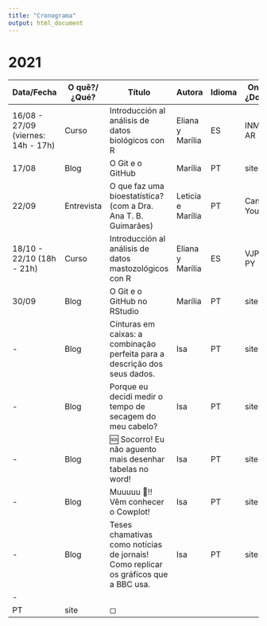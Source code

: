 ```yaml
---
title: "Cronograma"
output: html_document
---
```


# 2021

| Data/Fecha                                 | O quê?/¿Qué? | Título                                                                              | Autora           | Idioma | Onde?/¿Donde? | ok? |
|------------------------------------------------|------------------|-----------------------------------------------------------------------------------------|----------------------|------------|-------------------|---------|
| 16/08 - 27/09 (viernes: 14h - 17h) | Curso        | Introducción al análisis de datos biológicos con R                                  | Eliana y Marília | ES     | INMeT - AR    | ◻   |
| 17/08                                      | Blog         | O Git e o GitHub                                                                    | Marília          | PT     | site          | ☑   |
| 22/09         | Entrevista       | O que faz uma bioestatística? (com a Dra. Ana T. B. Guimarães)                |Leticia e Marília | PT     | Canal do Youtube     | ◻   |
| 18/10 - 22/10 (18h - 21h)          | Curso        | Introducción al análisis de datos mastozológicos con R                              | Eliana y Marília | ES     | VJPM - PY     | ◻   |
| 30/09                                      | Blog         | O Git e o GitHub no RStudio                                                         | Marília          | PT     | site          | ◻   |
| -                                          | Blog         | Cinturas em caixas: a combinação perfeita para a descrição dos seus dados.          | Isa              | PT     | site          | ◻   |
| -                                          | Blog         | Porque eu decidi medir o tempo de secagem do meu cabelo?                            | Isa              | PT     | site          | ◻   |
| -                                          | Blog         | 🆘 Socorro! Eu não aguento mais desenhar tabelas no word!                            | Isa              | PT     | site          | ◻   |
| -                                          | Blog         | Muuuuu 🐄!! Vêm conhecer o Cowplot!                                                  | Isa              | PT     | site          | ◻   |
| -                                          | Blog         | Teses chamativas como notícias de jornais! Como replicar os gráficos que a BBC usa. | Isa              | PT     | site          | ◻   |             | Blog         | R para quem tem pressa                                                               | Isa
| -
| PT     | site          | ◻   |
